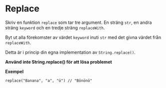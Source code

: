 # Replace

Skriv en funktion `replace` som tar tre argument. En sträng `str`, en andra sträng `keyword` och en tredje sträng `replaceWith`.

Byt ut alla förekomster av värdet `keyword` inuti `str` med det givna värdet från `replaceWith`.

Detta är i princip din egna implementation av `String.replace()`.

**Använd inte String.replace() för att lösa problemet**

**Exempel**
```
replace("Banana", "a", "ö") // "Bönönö"
```